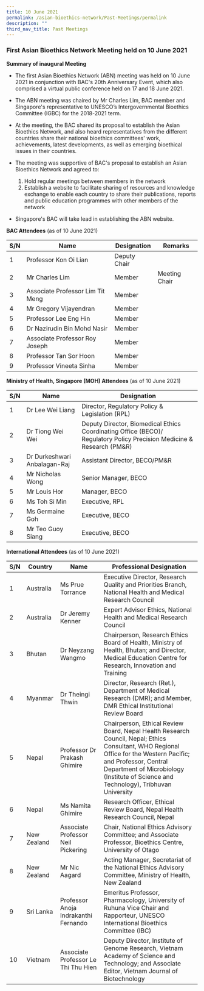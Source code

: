 ```yaml
---
title: 10 June 2021
permalink: /asian-bioethics-network/Past-Meetings/permalink
description: ""
third_nav_title: Past Meetings
---
```

### **First Asian Bioethics Network Meeting held on 10 June 2021**

**Summary of inaugural Meeting**

* The first Asian Bioethics Network (ABN) meeting was held on 10 June 2021 in conjunction with BAC's 20th Anniversary Event, which also comprised a virtual public conference held  on 17 and 18 June 2021.  
* The ABN meeting was chaired by Mr Charles Lim, BAC member and Singapore's representative to UNESCO’s Intergovernmental Bioethics Committee (IGBC) for the 2018-2021 term.
* At the meeting, the BAC shared its proposal to establish the Asian Bioethics Network, and also heard representatives from the different countries share their national bioethics committees' work, achievements, latest developments, as well as emerging bioethical issues in their countries. 

* The meeting was supportive of BAC's proposal to establish an Asian Bioethics Network and agreed to:
   1. Hold regular meetings between members in the network  
   2. Establish a website to facilitate sharing of resources and knowledge exchange to enable each country to share their publications, reports and public education programmes with other members of the network

* Singapore's BAC will take lead in establishing the ABN website.

**BAC Attendees** (as of 10 June 2021)

|     S/N    |     Name                           |     Designation       | Remarks       |
|-----|-----------------------------|----------------------|--------------|
|     1      | Professor Kon Oi Lian        |     Deputy   Chair    |               |
|     2      |     Mr Charles Lim                 |     Member            | Meeting Chair |
|     3      | Associate Professor Lim Tit Meng   |     Member            |               |
|     4      |     Mr Gregory Vijayendran         |     Member            |               |
|     5      | Professor Lee Eng Hin              |     Member            |               |
|     6      |     Dr Nazirudin Bin Mohd Nasir    |     Member            |               |
|     7      | Associate Professor Roy Joseph     |     Member            |               |
|     8      | Professor Tan Sor Hoon             |     Member            |               |
|     9      | Professor Vineeta Sinha            |     Member            |               |

**Ministry of Health, Singapore (MOH) Attendees** (as of 10 June 2021)

|     S/N    |     Name          |     Designation               |  
|---------|-------------------|-----------------------|
|     1      |     Dr Lee Wei Liang                |     Director,   Regulatory Policy & Legislation (RPL)                                                                                      |   |
|     2      |     Dr Tiong Wei Wei                |     Deputy   Director, Biomedical Ethics Coordinating Office (BECO)/ Regulatory Policy   Precision Medicine & Research (PM&R)    |  
|     3      |     Dr Durkeshwari Anbalagan-Raj    |     Assistant Director, BECO/PM&R      |  
|     4      |     Mr Nicholas Wong                |     Senior   Manager, BECO   |
|     5      |     Mr Louis Hor                    |     Manager,   BECO   |
|     6      |     Ms Toh Si Min                   |     Executive, RPL  |
|     7      |     Ms Germaine Goh                 |     Executive,   BECO   |
|     8      |     Mr Teo Guoy Siang               |     Executive,   BECO    |

**International Attendees** (as of 10 June 2021)

|     S/N    |     Country        |     Name                                       |     Professional Designation  |
|--------|-------------|---------------|----------------------|
|     1      |     Australia      |     Ms Prue   Torrance                         |     Executive   Director, Research Quality and Priorities Branch, National Health and Medical Research Council  |
|     2      |     Australia      |     Dr Jeremy   Kenner                         |     Expert   Advisor Ethics, National Health and Medical Research Council |
|     3      |     Bhutan         |     Dr Neyzang   Wangmo                        |     Chairperson,     Research   Ethics Board of Health, Ministry of Health, Bhutan; and Director,      Medical   Education Centre for Research, Innovation and Training  |
|     4      |     Myanmar        |     Dr Theingi   Thwin                         |     Director, Research (Ret.), Department of Medical Research (DMR); and Member, DMR   Ethical Institutional Review Board  |
|     5      |     Nepal          |     Professor Dr   Prakash Ghimire             |     Chairperson, Ethical Review Board,     Nepal Health   Research Council, Nepal;  Ethics Consultant, WHO Regional Office for the Western Pacific; and Professor,  Central Department of Microbiology (Institute of Science and Technology), Tribhuvan   University    |
|     6      |     Nepal          |     Ms Namita   Ghimire                        |     Research   Officer, Ethical Review Board, Nepal Health Research Council, Nepal |
|     7      |     New Zealand    |     Associate   Professor Neil Pickering       |     Chair,     National   Ethics Advisory Committee; and Associate   Professor,     Bioethics   Centre, University of Otago  |
|     8      |     New Zealand    |     Mr Nic Aagard                              |     Acting   Manager, Secretariat of the National Ethics Advisory Committee, Ministry of   Health, New Zealand    |
|     9      |     Sri Lanka      |     Professor   Anoja Indrakanthi Fernando     |     Emeritus   Professor,     Pharmacology,     University of   Ruhuna           Vice Chair   and Rapporteur, UNESCO International Bioethics Committee (IBC)  |
|     10     |     Vietnam        |     Associate Professor Le Thi Thu Hien        |     Deputy   Director,     Institute of   Genome Research, Vietnam Academy of Science and Technology; and Associate Editor, Vietnam Journal of Biotechnology
